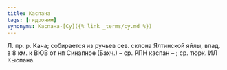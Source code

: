 ```yaml
---
title: Каспана
tags: [гидроним]
synonyms: Каспана-[Су]({% link _terms/су.md %})
---
```


Л. пр. р. Кача; собирается из ручьев сев. склона Ялтинской яйлы, впад. в 8 км. к
ВЮВ от нп Синапное (Бахч.) – ср. РПН каспан – ; ср. тюрк. ИЛ Кыспана.
